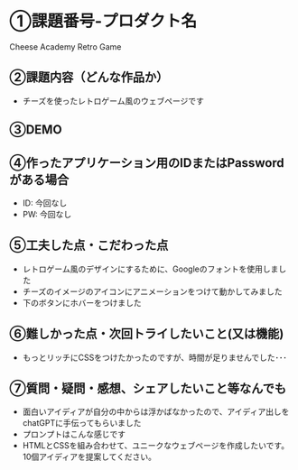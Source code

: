# ①課題番号-プロダクト名
Cheese Academy Retro Game

## ②課題内容（どんな作品か）
- チーズを使ったレトロゲーム風のウェブページです

## ③DEMO

## ④作ったアプリケーション用のIDまたはPasswordがある場合

- ID: 今回なし
- PW: 今回なし

## ⑤工夫した点・こだわった点

- レトロゲーム風のデザインにするために、Googleのフォントを使用しました
- チーズのイメージのアイコンにアニメーションをつけて動かしてみました
- 下のボタンにホバーをつけました

## ⑥難しかった点・次回トライしたいこと(又は機能)

- もっとリッチにCSSをつけたかったのですが、時間が足りませんでした･･･

## ⑦質問・疑問・感想、シェアしたいこと等なんでも

- 面白いアイディアが自分の中からは浮かばなかったので、アイディア出しをchatGPTに手伝ってもらいました
- プロンプトはこんな感じです
- HTMLとCSSを組み合わせて、ユニークなウェブページを作成したいです。10個アイディアを提案してください。
